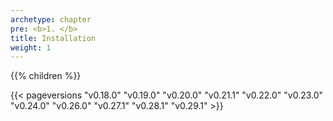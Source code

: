 ```yaml
---
archetype: chapter
pre: <b>1. </b>
title: Installation
weight: 1
---
```


{{% children  %}}

{{< pageversions "v0.18.0" "v0.19.0" "v0.20.0" "v0.21.1" "v0.22.0" "v0.23.0" "v0.24.0" "v0.26.0" "v0.27.1" "v0.28.1" "v0.29.1" >}}
